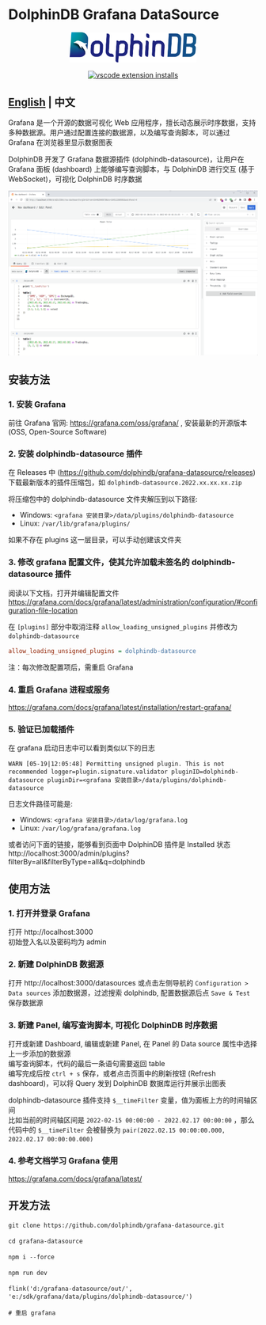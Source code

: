 # DolphinDB Grafana DataSource

<p align='center'>
    <img src='./ddb.svg' alt='DolphinDB Grafana DataSource' width='256'>
</p>

<p align='center'>
    <a href='https://github.com/dolphindb/api-javascript' target='_blank'>
        <img alt='vscode extension installs' src='https://img.shields.io/npm/v/dolphindb?color=brightgreen&label=api-javascript&style=flat-square' />
    </a>
</p>

## [English](./README.md) | 中文

Grafana 是一个开源的数据可视化 Web 应用程序，擅长动态展示时序数据，支持多种数据源。用户通过配置连接的数据源，以及编写查询脚本，可以通过 Grafana 在浏览器里显示数据图表

DolphinDB 开发了 Grafana 数据源插件 (dolphindb-datasource)，让用户在 Grafana 面板 (dashboard) 上能够编写查询脚本，与 DolphinDB 进行交互 (基于 WebSocket)，可视化 DolphinDB 时序数据

<img src='./demo.png' width='1200'>

## 安装方法
### 1. 安装 Grafana
前往 Grafana 官网: https://grafana.com/oss/grafana/ , 安装最新的开源版本 (OSS, Open-Source Software)

### 2. 安装 dolphindb-datasource 插件
在 Releases 中 (https://github.com/dolphindb/grafana-datasource/releases) 下载最新版本的插件压缩包，如 `dolphindb-datasource.2022.xx.xx.xx.zip`

将压缩包中的 dolphindb-datasource 文件夹解压到以下路径:
- Windows: `<grafana 安装目录>/data/plugins/dolphindb-datasource`
- Linux: `/var/lib/grafana/plugins/`

如果不存在 plugins 这一层目录，可以手动创建该文件夹

### 3. 修改 grafana 配置文件，使其允许加载未签名的 dolphindb-datasource 插件
阅读以下文档，打开并编辑配置文件  
https://grafana.com/docs/grafana/latest/administration/configuration/#configuration-file-location

在 `[plugins]` 部分中取消注释 `allow_loading_unsigned_plugins` 并修改为 `dolphindb-datasource`
```ini
allow_loading_unsigned_plugins = dolphindb-datasource
```

注：每次修改配置项后，需重启 Grafana

### 4. 重启 Grafana 进程或服务
https://grafana.com/docs/grafana/latest/installation/restart-grafana/


### 5. 验证已加载插件
在 grafana 启动日志中可以看到类似以下的日志  
```log
WARN [05-19|12:05:48] Permitting unsigned plugin. This is not recommended logger=plugin.signature.validator pluginID=dolphindb-datasource pluginDir=<grafana 安装目录>/data/plugins/dolphindb-datasource
```

日志文件路径可能是:
- Windows: `<grafana 安装目录>/data/log/grafana.log`
- Linux: `/var/log/grafana/grafana.log`

或者访问下面的链接，能够看到页面中 DolphinDB 插件是 Installed 状态  
http://localhost:3000/admin/plugins?filterBy=all&filterByType=all&q=dolphindb



## 使用方法
### 1. 打开并登录 Grafana
打开 http://localhost:3000  
初始登入名以及密码均为 admin

### 2. 新建 DolphinDB 数据源
打开 http://localhost:3000/datasources 或点击左侧导航的 `Configuration > Data sources` 添加数据源，过滤搜索 dolphindb, 配置数据源后点 `Save & Test` 保存数据源

### 3. 新建 Panel, 编写查询脚本, 可视化 DolphinDB 时序数据
打开或新建 Dashboard, 编辑或新建 Panel, 在 Panel 的 Data source 属性中选择上一步添加的数据源  
编写查询脚本，代码的最后一条语句需要返回 table  
编写完成后按 `ctrl + s` 保存，或者点击页面中的刷新按钮 (Refresh dashboard)，可以将 Query 发到 DolphinDB 数据库运行并展示出图表

dolphindb-datasource 插件支持 `$__timeFilter` 变量，值为面板上方的时间轴区间  
比如当前的时间轴区间是 `2022-02-15 00:00:00 - 2022.02.17 00:00:00` ，那么代码中的 `$__timeFilter` 会被替换为 `pair(2022.02.15 00:00:00.000, 2022.02.17 00:00:00.000)`

### 4. 参考文档学习 Grafana 使用
https://grafana.com/docs/grafana/latest/



## 开发方法

```shell
git clone https://github.com/dolphindb/grafana-datasource.git

cd grafana-datasource

npm i --force

npm run dev

flink('d:/grafana-datasource/out/', 'e:/sdk/grafana/data/plugins/dolphindb-datasource/')

# 重启 grafana
```
